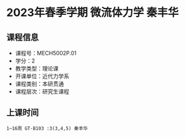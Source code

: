 # 2023年春季学期 微流体力学 秦丰华






## 课程信息

- 课程号：MECH5002P.01
- 学分：2
- 教学类型：理论课
- 开课单位：近代力学系
- 课程类别：本研贯通
- 课程层次：研究生课程

## 上课时间

```
1~16周 GT-B103 :3(3,4,5) 秦丰华
```

